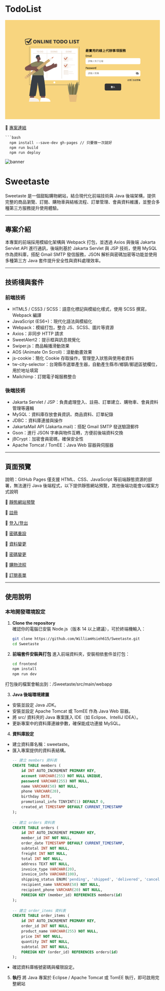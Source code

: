 # TodoList

![banner](https://github.com/WilliamHsieh615/todolist/blob/main/demo/banner.png?raw=true)

🔗 [專案連結](https://williamhsieh615.github.io/todolist/)

    ```bash
      npm install --save-dev gh-pages // 只要做一次就好
      npm run build
      npm run deploy



![banner](https://github.com/WilliamHsieh615/sweetaste/blob/main/demo/%E9%A6%96%E9%A0%81/index.png)

# Sweetaste

Sweetaste 是一個甜點購物網站，結合現代化前端技術與 Java 後端架構，提供完整的商品瀏覽、訂閱、購物車與結帳流程、訂單管理、會員資料維護，並整合多種第三方服務提升使用體驗。

---

## 專案介紹

本專案的前端採用模組化架構與 Webpack 打包，並透過 Axios 與後端 Jakarta Servlet API 進行通訊，後端則基於 Jakarta Servlet 與 JSP 技術，使用 MySQL 作為資料庫，搭配 Gmail SMTP 發信服務，JSON 解析與密碼加密等功能並使用多種第三方 Java 套件提升安全性與資料處理效率。

---

## 技術棧與套件

### 前端技術

- HTML5 / CSS3 / SCSS：語意化標記與模組化樣式，使用 SCSS 撰寫，Webpack 編譯
- JavaScript (ES6+)：現代化語法與模組化  
- Webpack：模組打包，整合 JS、SCSS、圖片等資源  
- Axios：非同步 HTTP 請求  
- SweetAlert2：提示框與訊息視覺化 
- Swiper.js：商品輪播滑動效果 
- AOS (Animate On Scroll)：滾動動畫效果
- js-cookie：簡化 Cookie 存取操作，管理登入狀態與使用者資料
- tw-city-selector：台灣縣市選單產生器，自動產生縣市/鄉鎮/郵遞區號欄位，用於地址填寫
- Mailchimp：訂閱電子報服務整合

### 後端技術

- Jakarta Servlet / JSP：負責處理登入、註冊、訂單建立、購物車、會員資料管理等邏輯
- MySQL：資料庫存放會員資訊、商品資料、訂單紀錄  
- JDBC：資料庫連接與操作  
- JakartaMail API (Jakarta.mail)：搭配 Gmail SMTP 發送驗證郵件
- Gson：進行 JSON 字串與物件互轉，方便前後端資料交換 
- jBCrypt：加密會員密碼，確保安全性
- Apache Tomcat / TomEE：Java Web 容器與伺服器  

---

## 頁面預覽

說明：GitHub Pages 僅支援 HTML、CSS、JavaScript 等前端靜態資源的部署，無法運行 Java 後端程式，以下提供靜態網站預覽，其他後端功能會以檔案方式說明

🔗 [靜態網站預覽](https://williamhsieh615.github.io/sweetaste/demo/StaticWebsite/html/index.html)

🔗 [註冊](https://github.com/WilliamHsieh615/sweetaste/blob/main/demo/%E8%A8%BB%E5%86%8A/%E8%A8%BB%E5%86%8A.pdf)

🔗 [登入/登出](https://github.com/WilliamHsieh615/sweetaste/blob/main/demo/%E7%99%BB%E5%85%A5%3A%E7%99%BB%E5%87%BA/%E7%99%BB%E5%85%A5%3A%E7%99%BB%E5%87%BA.pdf)

🔗 [密碼重設](https://github.com/WilliamHsieh615/sweetaste/blob/main/demo/%E5%AF%86%E7%A2%BC%E9%87%8D%E8%A8%AD/%E5%AF%86%E7%A2%BC%E9%87%8D%E8%A8%AD.pdf)

🔗 [資料變更](https://github.com/WilliamHsieh615/sweetaste/blob/main/demo/%E8%B3%87%E6%96%99%E8%AE%8A%E6%9B%B4/%E8%B3%87%E6%96%99%E8%AE%8A%E6%9B%B4.pdf)

🔗 [密碼變更](https://github.com/WilliamHsieh615/sweetaste/blob/main/demo/%E5%AF%86%E7%A2%BC%E8%AE%8A%E6%9B%B4/%E5%AF%86%E7%A2%BC%E8%AE%8A%E6%9B%B4.pdf)

🔗 [購物流程](https://github.com/WilliamHsieh615/sweetaste/blob/main/demo/%E8%B3%BC%E7%89%A9%E6%B5%81%E7%A8%8B/%E8%B3%BC%E7%89%A9%E6%B5%81%E7%A8%8B.pdf)

🔗 [訂閱表單](https://github.com/WilliamHsieh615/sweetaste/blob/main/demo/%E8%A8%82%E9%96%B1%E8%A1%A8%E5%96%AE/%E8%A8%82%E9%96%B1%E8%A1%A8%E5%96%AE.pdf)

---

## 使用說明

### 本地開發環境設定

1. **Clone the repository**  
   確認你的電腦已安裝 Node.js（版本 14 以上建議），可於終端機輸入：  
     ```bash
     git clone https://github.com/WilliamHsieh615/Sweetaste.git
     cd Sweetaste

2. **前端套件安裝與打包**
   進入前端資料夾，安裝相依套件並打包：
     ```bash
     cd frontend
     npm install
     npm run dev
     
  打包後的檔案會輸出到：/Sweetaste/src/main/webapp

3. **Java 後端環境建置**
- 安裝並設定 Java JDK。
- 安裝並設定 Apache Tomcat 或 TomEE 作為 Java Web 容器。
- 將 src/ 資料夾的 Java 專案匯入 IDE（如 Eclipse、IntelliJ IDEA）。
- 更新專案中的資料庫連線參數，確保能成功連接 MySQL。

4. **資料庫設定**
- 建立資料庫名稱：sweetaste。
- 匯入專案提供的資料表結構。
    ```sql
    -- 建立 members 資料表
    CREATE TABLE members (
        id INT AUTO_INCREMENT PRIMARY KEY,
        account VARCHAR(255) NOT NULL UNIQUE,
        password VARCHAR(255) NOT NULL,
        name VARCHAR(50) NOT NULL,
        phone VARCHAR(20),
        birthday DATE,
        promotional_info TINYINT(1) DEFAULT 0,
        created_at TIMESTAMP DEFAULT CURRENT_TIMESTAMP
    );

    -- 建立 orders 資料表
    CREATE TABLE orders (
        id INT AUTO_INCREMENT PRIMARY KEY,
        member_id INT NOT NULL,
        order_date TIMESTAMP DEFAULT CURRENT_TIMESTAMP,
        subtotal INT NOT NULL,
        freight INT NOT NULL,
        total INT NOT NULL,
        address TEXT NOT NULL,
        invoice_type VARCHAR(20),
        invoice_info VARCHAR(100),
        shipping_status ENUM('pending', 'shipped', 'delivered', 'canceled') DEFAULT 'pending',
        recipient_name VARCHAR(50) NOT NULL,
        recipient_phone VARCHAR(20) NOT NULL,
        FOREIGN KEY (member_id) REFERENCES members(id)
    );

    -- 建立 order_items 資料表
    CREATE TABLE order_items (
        id INT AUTO_INCREMENT PRIMARY KEY,
        order_id INT NOT NULL,
        product_name VARCHAR(255) NOT NULL,
        price INT NOT NULL,
        quantity INT NOT NULL,
        subtotal INT NOT NULL,
        FOREIGN KEY (order_id) REFERENCES orders(id)
    );
- 確認資料庫帳號密碼與權限設定。

5. **執行**
   將 Java 專案於 Eclipse / Apache Tomcat 或 TomEE 執行，即可啟用完整網站
